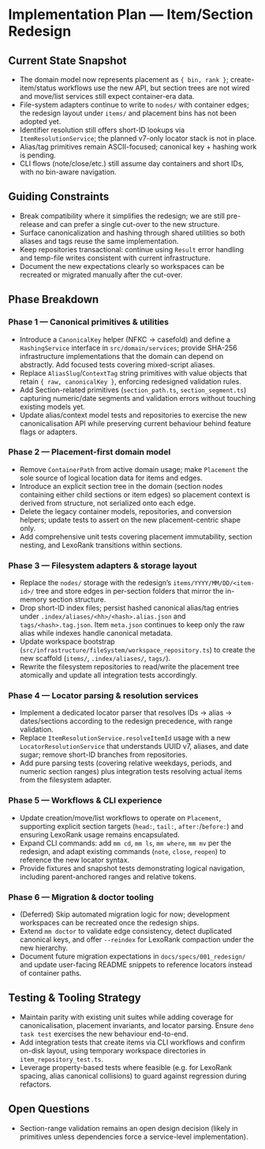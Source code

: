 # Implementation Plan — Item/Section Redesign

## Current State Snapshot

- The domain model now represents placement as `{ bin, rank }`; create-item/status workflows use the
  new API, but section trees are not wired and move/list services still expect container-era data.
- File-system adapters continue to write to `nodes/` with container edges; the redesign layout under
  `items/` and placement bins has not been adopted yet.
- Identifier resolution still offers short-ID lookups via `ItemResolutionService`; the planned v7-only
  locator stack is not in place.
- Alias/tag primitives remain ASCII-focused; canonical key + hashing work is pending.
- CLI flows (note/close/etc.) still assume day containers and short IDs, with no bin-aware navigation.

## Guiding Constraints

- Break compatibility where it simplifies the redesign; we are still pre-release and can prefer a
  single cut-over to the new structure.
- Surface canonicalization and hashing through shared utilities so both aliases and tags reuse the
  same implementation.
- Keep repositories transactional: continue using `Result` error handling and temp-file writes
  consistent with current infrastructure.
- Document the new expectations clearly so workspaces can be recreated or migrated manually after
  the cut-over.

## Phase Breakdown

### Phase 1 — Canonical primitives & utilities

- Introduce a `CanonicalKey` helper (NFKC → casefold) and define a `HashingService` interface in
  `src/domain/services`; provide SHA-256 infrastructure implementations that the domain can depend
  on abstractly. Add focused tests covering mixed-script aliases.
- Replace `AliasSlug`/`ContextTag` string primitives with value objects that retain
  `{ raw, canonicalKey }`, enforcing redesigned validation rules.
- Add Section-related primitives (`section_path.ts`, `section_segment.ts`) capturing numeric/date
  segments and validation errors without touching existing models yet.
- Update alias/context model tests and repositories to exercise the new canonicalisation API while
  preserving current behaviour behind feature flags or adapters.

### Phase 2 — Placement-first domain model

- Remove `ContainerPath` from active domain usage; make `Placement` the sole source of logical
  location data for items and edges.
- Introduce an explicit section tree in the domain (section nodes containing either child sections or
  item edges) so placement context is derived from structure, not serialized onto each edge.
- Delete the legacy container models, repositories, and conversion helpers; update tests to assert on
  the new placement-centric shape only.
- Add comprehensive unit tests covering placement immutability, section nesting, and LexoRank
  transitions within sections.

### Phase 3 — Filesystem adapters & storage layout

- Replace the `nodes/` storage with the redesign’s `items/YYYY/MM/DD/<item-id>/` tree and store
  edges in per-section folders that mirror the in-memory section structure.
- Drop short-ID index files; persist hashed canonical alias/tag entries under
  `.index/aliases/<hh>/<hash>.alias.json` and `tags/<hash>.tag.json`. Item `meta.json` continues to
  keep only the raw alias while indexes handle canonical metadata.
- Update workspace bootstrap (`src/infrastructure/fileSystem/workspace_repository.ts`) to create the
  new scaffold (`items/`, `.index/aliases/`, `tags/`).
- Rewrite the filesystem repositories to read/write the placement tree atomically and update all
  integration tests accordingly.

### Phase 4 — Locator parsing & resolution services

- Implement a dedicated locator parser that resolves IDs → alias → dates/sections according to the
  redesign precedence, with range validation.
- Replace `ItemResolutionService.resolveItemId` usage with a new `LocatorResolutionService` that
  understands UUID v7, aliases, and date sugar; remove short-ID branches from repositories.
- Add pure parsing tests (covering relative weekdays, periods, and numeric section ranges) plus
  integration tests resolving actual items from the filesystem adapter.

### Phase 5 — Workflows & CLI experience

- Update creation/move/list workflows to operate on `Placement`, supporting explicit section targets
  (`head:`, `tail:`, `after:`/`before:`) and ensuring LexoRank usage remains encapsulated.
- Expand CLI commands: add `mm cd`, `mm ls`, `mm where`, `mm mv` per the redesign, and adapt
  existing commands (`note`, `close`, `reopen`) to reference the new locator syntax.
- Provide fixtures and snapshot tests demonstrating logical navigation, including parent-anchored
  ranges and relative tokens.

### Phase 6 — Migration & doctor tooling

- (Deferred) Skip automated migration logic for now; development workspaces can be recreated once
  the redesign ships.
- Extend `mm doctor` to validate edge consistency, detect duplicated canonical keys, and offer
  `--reindex` for LexoRank compaction under the new hierarchy.
- Document future migration expectations in `docs/specs/001_redesign/` and update user-facing README
  snippets to reference locators instead of container paths.

## Testing & Tooling Strategy

- Maintain parity with existing unit suites while adding coverage for canonicalisation, placement
  invariants, and locator parsing. Ensure `deno task test` exercises the new behaviour end-to-end.
- Add integration tests that create items via CLI workflows and confirm on-disk layout, using
  temporary workspace directories in `item_repository_test.ts`.
- Leverage property-based tests where feasible (e.g. for LexoRank spacing, alias canonical
  collisions) to guard against regression during refactors.

## Open Questions

- Section-range validation remains an open design decision (likely in primitives unless dependencies
  force a service-level implementation).
